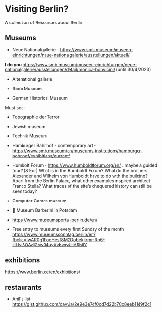 # Visiting Berlin?
A collection of Resources about Berlin

## Museums

- Neue Nationalgallerie - https://www.smb.museum/museen-einrichtungen/neue-nationalgalerie/ausstellungen/aktuell/ 

**I do you** https://www.smb.museum/museen-einrichtungen/neue-nationalgalerie/ausstellungen/detail/monica-bonvicini/
(until 30/4/2023)

- Altenational gallerie 

- Bode Museum

- German Historical Museum


Must see:

- Topographie der Terror

- Jewish museum

- Technik Museum 

- Hamburger Bahnhof - contemporary art - https://www.smb.museum/en/museums-institutions/hamburger-bahnhof/exhibitions/current/ 

- Humbolt Forum - https://www.humboldtforum.org/en/ . maybe a guided tour? (8 Eur)
What is in the Humboldt Forum? What do the brothers Alexander and Wilhelm von Humboldt have to do with the building? Apart from the Berlin Palace, what other examples inspired architect Franco Stella? What traces of the site’s chequered history can still be seen today?

- Computer Games museum

- 💜 Museum Barberini in Potsdam 

- https://www.museumsportal-berlin.de/en/

- Free entry to museums every first Sunday of the month https://www.museumssonntag.berlin/en?fbclid=IwAR0g1PoeHesf8M2OobekjirmmRp6-HHvI6OAdj2cw34uyXxbxsyJHA5bilY

## exhibitions

https://www.berlin.de/en/exhibitions/


## restaurants

- Anil's list https://gist.github.com/cavvia/2e9e3e7df0cd7d22b70c8eeb11d9f2c1
